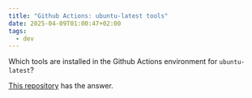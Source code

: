 ```yaml
---
title: "Github Actions: ubuntu-latest tools"
date: 2025-04-09T01:00:47+02:00
tags:
  - dev
---
```


Which tools are installed in the Github Actions environment for `ubuntu-latest`?

[This
repository](https://github.com/actions/runner-images/blob/main/images/ubuntu/Ubuntu2404-Readme.md)
has the answer.
